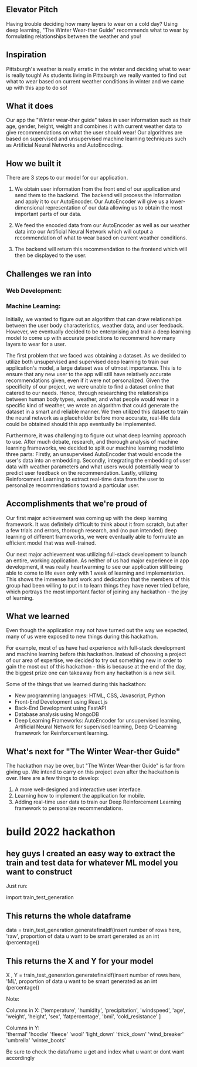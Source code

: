 ## Elevator Pitch
Having trouble deciding how many layers to wear on a cold day? Using deep learning, "The Winter Wear-ther Guide" recommends what to wear by formulating relationships between the weather and you!

## Inspiration
Pittsburgh's weather is really erratic in the winter and deciding what to wear is really tough! As students living in Pittsburgh we really wanted to find out what to wear based on current weather conditions in winter and we came up with this app to do so!

## What it does
Our app the "Winter wear-ther guide" takes in user information such as their age, gender, height, weight and combines it with current weather data to give recommendations on what the user should wear! Our algorithms are based on supervised and unsupervised machine learning techniques such as Artificial Neural Networks and AutoEncoding.

## How we built it
There are 3 steps to our model for our application.

1. We obtain user information from the front end of our application and send them to the backend. The backend will process the information and apply it to our AutoEncoder. Our AutoEncoder will give us a lower-dimensional representation of our data allowing us to obtain the most important parts of our data.

2. We feed the encoded data from our AutoEncoder as well as our weather data into our Artificial Neural Network which will output a recommendation of what to wear based on current weather conditions.

3. The backend will return this recommendation to the frontend which will then be displayed to the user.

## Challenges we ran into

### Web Development: 

### Machine Learning:

Initially, we wanted to figure out an algorithm that can draw relationships between the user body characteristics, weather data, and user feedback. However, we eventually decided to be enterprising and train a deep learning model to come up with accurate predictions to recommend how many layers to wear for a user. 

The first problem that we faced was obtaining a dataset. As we decided to utilize both unsupervised and supervised deep learning to train our application's model, a large dataset was of utmost importance. This is to ensure that any new user to the app will still have relatively accurate recommendations given, even if it were not personalized. Given the specificity of our project, we were unable to find a dataset online that catered to our needs. Hence, through researching the relationships between human body types, weather, and what people would wear in a specific kind of weather, we wrote an algorithm that could generate the dataset in a smart and reliable manner. We then utilized this dataset to train the neural network as a placeholder before more accurate, real-life data could be obtained should this app eventually be implemented.

Furthermore, it was challenging to figure out what deep learning approach to use. After much debate, research, and thorough analysis of machine learning frameworks, we decided to split our machine learning model into three parts: Firstly, an unsupervised AutoEncoder that would encode the user's data into an embedding. Secondly, integrating the embedding of user data with weather parameters and what users would potentially wear to predict user feedback on the recommendation. Lastly, utilizing Reinforcement Learning to extract real-time data from the user to personalize recommendations toward a particular user.


## Accomplishments that we're proud of
Our first major achievement was coming up with the deep learning framework. It was definitely difficult to think about it from scratch, but after a few trials and errors, thorough research, and (no pun intended) deep learning of different frameworks, we were eventually able to formulate an efficient model that was well-trained.

Our next major achievement was utilizing full-stack development to launch an entire, working application. As neither of us had major experience in app development, it was really heartwarming to see our application still being able to come to life even only with 1 week of learning and implementation. This shows the immense hard work and dedication that the members of this group had been willing to put in to learn things they have never tried before, which portrays the most important factor of joining any hackathon - the joy of learning.

## What we learned
Even though the application may not have turned out the way we expected, many of us were exposed to new things during this hackathon. 

For example, most of us have had experience with full-stack development and machine learning before this hackathon. Instead of choosing a project of our area of expertise, we decided to try out something new in order to gain the most out of this hackathon - this is because at the end of the day, the biggest prize one can takeaway from any hackathon is a new skill. 

Some of the things that we learned during this hackathon: 
- New programming languages: HTML, CSS, Javascript, Python
- Front-End Development using React.js
- Back-End Development using FastAPI
- Database analysis using MongoDB
- Deep Learning Frameworks: AutoEncoder for unsupervised learning, Artificial Neural Network for supervised learning, Deep Q-Learning framework for Reinforcement learning.

## What's next for "The Winter Wear-ther Guide"

The hackathon may be over, but "The Winter Wear-ther Guide" is far from giving up. We intend to carry on this project even after the hackathon is over. Here are a few things to develop:

1. A more well-designed and interactive user interface. 
2. Learning how to implement the application for mobile. 
3. Adding real-time user data to train our Deep Reinforcement Learning framework to personalize recommendations. 































# build 2022 hackathon

## hey guys I created an easy way to extract the train and test data for whatever ML model you want to construct

Just run:


import train_test_generation
## This returns the whole dataframe
data = train_test_generation.generatefinaldf(insert number of rows here, 'raw', proportion of data u want to be smart generated as an int (percentage))


## This returns the X and Y for your model
X , Y = train_test_generation.generatefinaldf(insert number of rows here, 'ML', proportion of data u want to be smart generated as an int (percentage))

Note: 

Columns in X: ['temperature', 'humidity', 'precipitation', 'windspeed', 'age', 'weight', 'height', 'sex', 'fatpercentage', 'bmi', 'cold_resistance' ]

Columns in Y:     
    'thermal' 
    'hoodie'
    'fleece'
    'wool'
    'light_down' 
    'thick_down'
    'wind_breaker'
    'umbrella'
    'winter_boots'

Be sure to check the dataframe u get and index what u want or dont want accordingly
